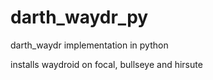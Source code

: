 # darth_waydr_py
darth_waydr implementation in python

installs waydroid on focal, bullseye and hirsute
